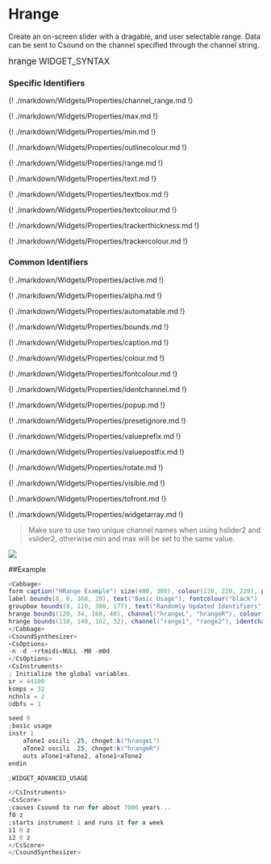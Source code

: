 # Hrange

Create an on-screen slider with a dragable, and user selectable range. Data can be sent to Csound on the channel specified through the channel string.  


<big></pre>
hrange WIDGET_SYNTAX
</pre></big>

### Specific Identifiers

{! ./markdown/Widgets/Properties/channel_range.md !}   

{! ./markdown/Widgets/Properties/max.md !} 

{! ./markdown/Widgets/Properties/min.md !} 

{! ./markdown/Widgets/Properties/outlinecolour.md !} 

{! ./markdown/Widgets/Properties/range.md !} 

{! ./markdown/Widgets/Properties/text.md !} 

{! ./markdown/Widgets/Properties/textbox.md !} 

{! ./markdown/Widgets/Properties/textcolour.md !} 

{! ./markdown/Widgets/Properties/trackerthickness.md !} 

{! ./markdown/Widgets/Properties/trackercolour.md !} 

### Common Identifiers

{! ./markdown/Widgets/Properties/active.md !}  

{! ./markdown/Widgets/Properties/alpha.md !}

{! ./markdown/Widgets/Properties/automatable.md !}

{! ./markdown/Widgets/Properties/bounds.md !}  

{! ./markdown/Widgets/Properties/caption.md !}  

{! ./markdown/Widgets/Properties/colour.md !}  

{! ./markdown/Widgets/Properties/fontcolour.md !}   

{! ./markdown/Widgets/Properties/identchannel.md !}  

{! ./markdown/Widgets/Properties/popup.md !}

{! ./markdown/Widgets/Properties/presetignore.md !} 

{! ./markdown/Widgets/Properties/valueprefix.md !}

{! ./markdown/Widgets/Properties/valuepostfix.md !}

{! ./markdown/Widgets/Properties/rotate.md !}  

{! ./markdown/Widgets/Properties/visible.md !}  

{! ./markdown/Widgets/Properties/tofront.md !} 

{! ./markdown/Widgets/Properties/widgetarray.md !}
 
<!--(End of identifiers)/-->

>Make sure to use two unique channel names when using hslider2 and vslider2, otherwise min and max will be set to the same value. 

![](../images/hrange.gif)

##Example
<!--(Widget Example)/-->
```csharp
<Cabbage>
form caption("HRange Example") size(400, 300), colour(220, 220, 220), pluginID("def1")
label bounds(8, 6, 368, 20), text("Basic Usage"), fontcolour("black")
groupbox bounds(8, 110, 380, 177), text("Randomly Updated Identifiers")
hrange bounds(120, 34, 160, 40), channel("hrangeL", "hrangeR"), colour(123, 34, 143), range(100, 1000, 200:300, 1, .01)
hrange bounds(110, 140, 162, 32), channel("range1", "range2"), identchannel("widgetIdent"), channel colour(123, 34, 143), corners(40), range(0, 1, .24:.75, 1 0.001)
</Cabbage>
<CsoundSynthesizer>
<CsOptions>
-n -d -+rtmidi=NULL -M0 -m0d 
</CsOptions>
<CsInstruments>
; Initialize the global variables. 
sr = 44100
ksmps = 32
nchnls = 2
0dbfs = 1

seed 0 
;basic usage
instr 1
    aTone1 oscili .25, chnget:k("hrangeL")
    aTone2 oscili .25, chnget:k("hrangeR")
    outs aTone1+aTone2, aTone1+aTone2    
endin

;WIDGET_ADVANCED_USAGE

</CsInstruments>
<CsScore>
;causes Csound to run for about 7000 years...
f0 z
;starts instrument 1 and runs it for a week
i1 0 z
i2 0 z
</CsScore>
</CsoundSynthesizer>
```
<!--(Widget Example)/-->

